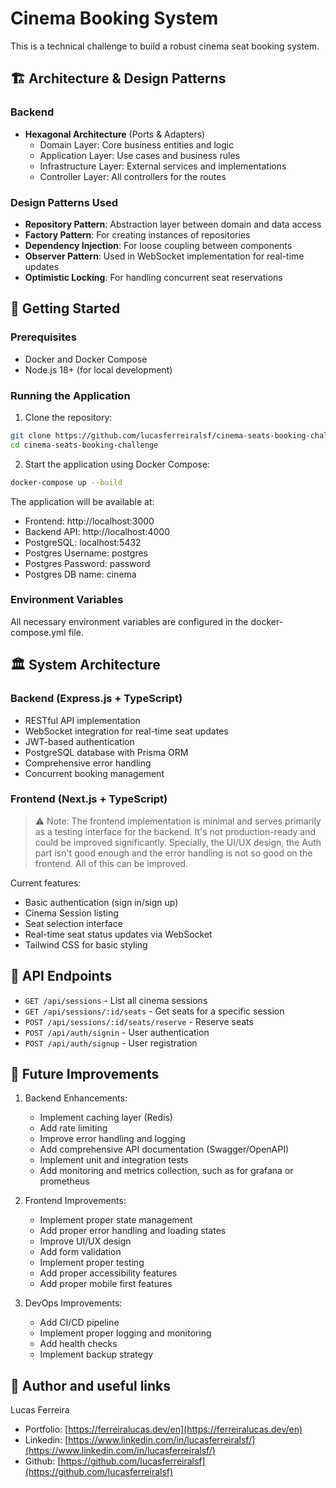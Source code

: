 # Cinema Booking System

This is a technical challenge to build a robust cinema seat booking system.

## 🏗 Architecture & Design Patterns

### Backend
- **Hexagonal Architecture** (Ports & Adapters)
  - Domain Layer: Core business entities and logic
  - Application Layer: Use cases and business rules
  - Infrastructure Layer: External services and implementations
  - Controller Layer: All controllers for the routes

### Design Patterns Used
- **Repository Pattern**: Abstraction layer between domain and data access
- **Factory Pattern**: For creating instances of repositories
- **Dependency Injection**: For loose coupling between components
- **Observer Pattern**: Used in WebSocket implementation for real-time updates
- **Optimistic Locking**: For handling concurrent seat reservations

## 🚀 Getting Started

### Prerequisites
- Docker and Docker Compose
- Node.js 18+ (for local development)

### Running the Application

1. Clone the repository:
```bash
git clone https://github.com/lucasferreiralsf/cinema-seats-booking-challenge.git
cd cinema-seats-booking-challenge
```

2. Start the application using Docker Compose:
```bash
docker-compose up --build
```

The application will be available at:
- Frontend: http://localhost:3000
- Backend API: http://localhost:4000
- PostgreSQL: localhost:5432
- Postgres Username: postgres
- Postgres Password: password
- Postgres DB name: cinema

### Environment Variables
All necessary environment variables are configured in the docker-compose.yml file. 

## 🏛 System Architecture

### Backend (Express.js + TypeScript)
- RESTful API implementation
- WebSocket integration for real-time seat updates
- JWT-based authentication
- PostgreSQL database with Prisma ORM
- Comprehensive error handling
- Concurrent booking management

### Frontend (Next.js + TypeScript)
> ⚠️ Note: The frontend implementation is minimal and serves primarily as a testing interface for the backend. It's not production-ready and could be improved significantly. Specially, the UI/UX design, the Auth part isn't good enough and the error handling is not so good on the frontend. All of this can be improved.

Current features:
- Basic authentication (sign in/sign up)
- Cinema Session listing
- Seat selection interface
- Real-time seat status updates via WebSocket
- Tailwind CSS for basic styling

## 🔄 API Endpoints

- `GET /api/sessions` - List all cinema sessions
- `GET /api/sessions/:id/seats` - Get seats for a specific session
- `POST /api/sessions/:id/seats/reserve` - Reserve seats
- `POST /api/auth/signin` - User authentication
- `POST /api/auth/signup` - User registration

## 🔧 Future Improvements

1. Backend Enhancements:
   - Implement caching layer (Redis)
   - Add rate limiting
   - Improve error handling and logging
   - Add comprehensive API documentation (Swagger/OpenAPI)
   - Implement unit and integration tests
   - Add monitoring and metrics collection, such as for grafana or prometheus

2. Frontend Improvements:
   - Implement proper state management
   - Add proper error handling and loading states
   - Improve UI/UX design
   - Add form validation
   - Implement proper testing
   - Add proper accessibility features
   - Add proper mobile first features

3. DevOps Improvements:
   - Add CI/CD pipeline
   - Implement proper logging and monitoring
   - Add health checks
   - Implement backup strategy


## 🤝 Author and useful links

Lucas Ferreira

- Portfolio: [https://ferreiralucas.dev/en](https://ferreiralucas.dev/en)
- Linkedin: [https://www.linkedin.com/in/lucasferreiralsf/](https://www.linkedin.com/in/lucasferreiralsf/)
- Github: [https://github.com/lucasferreiralsf](https://github.com/lucasferreiralsf)
